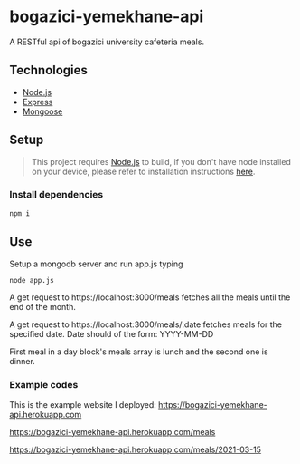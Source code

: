 # bogazici-yemekhane-api
A RESTful api of bogazici university cafeteria meals.

## Technologies

- [Node.js](https://nodejs.org/en/)
- [Express](https://expressjs.com/)
- [Mongoose](https://mongoosejs.com)

## Setup

> This project requires [Node.js](https://nodejs.org/en/) to build, if you don't have node installed on your device, please refer to installation instructions [here](https://nodejs.org/en/download/).

### Install dependencies

```bash
npm i
```

## Use

Setup a mongodb server and run app.js typing

```bash
node app.js
```

A get request to https://localhost:3000/meals fetches all the meals until the end of the month.

A get request to https://localhost:3000/meals/:date fetches meals for the specified date. Date should of the form: YYYY-MM-DD

First meal in a day block's meals array is lunch and the second one is dinner.

### Example codes

This is the example website I deployed: https://bogazici-yemekhane-api.herokuapp.com

https://bogazici-yemekhane-api.herokuapp.com/meals

https://bogazici-yemekhane-api.herokuapp.com/meals/2021-03-15
